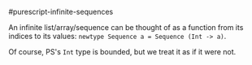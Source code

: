 #purescript-infinite-sequences

An infinite list/array/sequence can be thought of as a function from its indices
to its values: `newtype Sequence a = Sequence (Int -> a)`.

Of course, PS's `Int` type is bounded, but we treat it as if it were not.